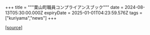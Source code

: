 +++
title = """栗山町職員コンプライアンスブック"""
date = 2024-08-13T05:30:00.000Z
expiryDate = 2025-01-01T04:23:59.576Z
tags = ["kuriyama","news"]
+++


[[source]](https://www.town.kuriyama.hokkaido.jp/soshiki/27/28449.html)
